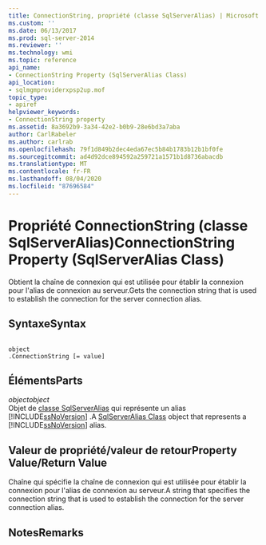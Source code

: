 ```yaml
---
title: ConnectionString, propriété (classe SqlServerAlias) | Microsoft Docs
ms.custom: ''
ms.date: 06/13/2017
ms.prod: sql-server-2014
ms.reviewer: ''
ms.technology: wmi
ms.topic: reference
api_name:
- ConnectionString Property (SqlServerAlias Class)
api_location:
- sqlmgmproviderxpsp2up.mof
topic_type:
- apiref
helpviewer_keywords:
- ConnectionString property
ms.assetid: 8a3692b9-3a34-42e2-b0b9-28e6bd3a7aba
author: CarlRabeler
ms.author: carlrab
ms.openlocfilehash: 79f1d849b2dec4eda67ec5b84b1783b12b1bf0fe
ms.sourcegitcommit: ad4d92dce894592a259721a1571b1d8736abacdb
ms.translationtype: MT
ms.contentlocale: fr-FR
ms.lasthandoff: 08/04/2020
ms.locfileid: "87696584"
---
```

# <a name="connectionstring-property-sqlserveralias-class"></a><span data-ttu-id="0fe6d-102">Propriété ConnectionString (classe SqlServerAlias)</span><span class="sxs-lookup"><span data-stu-id="0fe6d-102">ConnectionString Property (SqlServerAlias Class)</span></span>
  <span data-ttu-id="0fe6d-103">Obtient la chaîne de connexion qui est utilisée pour établir la connexion pour l'alias de connexion au serveur.</span><span class="sxs-lookup"><span data-stu-id="0fe6d-103">Gets the connection string that is used to establish the connection for the server connection alias.</span></span>  
  
## <a name="syntax"></a><span data-ttu-id="0fe6d-104">Syntaxe</span><span class="sxs-lookup"><span data-stu-id="0fe6d-104">Syntax</span></span>  
  
```  
  
object  
.ConnectionString [= value]  
```  
  
## <a name="parts"></a><span data-ttu-id="0fe6d-105">Éléments</span><span class="sxs-lookup"><span data-stu-id="0fe6d-105">Parts</span></span>  
 <span data-ttu-id="0fe6d-106">*object*</span><span class="sxs-lookup"><span data-stu-id="0fe6d-106">*object*</span></span>  
 <span data-ttu-id="0fe6d-107">Objet de [classe SqlServerAlias](sqlserveralias-class.md) qui représente un alias [!INCLUDE[ssNoVersion](../../../includes/ssnoversion-md.md)] .</span><span class="sxs-lookup"><span data-stu-id="0fe6d-107">A [SqlServerAlias Class](sqlserveralias-class.md) object that represents a [!INCLUDE[ssNoVersion](../../../includes/ssnoversion-md.md)] alias.</span></span>  
  
## <a name="property-valuereturn-value"></a><span data-ttu-id="0fe6d-108">Valeur de propriété/valeur de retour</span><span class="sxs-lookup"><span data-stu-id="0fe6d-108">Property Value/Return Value</span></span>  
 <span data-ttu-id="0fe6d-109">Chaîne qui spécifie la chaîne de connexion qui est utilisée pour établir la connexion pour l'alias de connexion au serveur.</span><span class="sxs-lookup"><span data-stu-id="0fe6d-109">A string that specifies the connection string that is used to establish the connection for the server connection alias.</span></span>  
  
## <a name="remarks"></a><span data-ttu-id="0fe6d-110">Notes</span><span class="sxs-lookup"><span data-stu-id="0fe6d-110">Remarks</span></span>  
  
